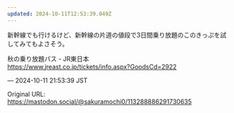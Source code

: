 ```yaml
---
updated: 2024-10-11T12:53:39.049Z
---
```


<p>新幹線でも行けるけど、新幹線の片道の値段で3日間乗り放題のこのきっぷを試してみてもよさそう。</p><p>秋の乗り放題パス - JR東日本<br /><a href="https://www.jreast.co.jp/tickets/info.aspx?GoodsCd=2922" target="_blank" rel="nofollow noopener noreferrer" translate="no"><span class="invisible">https://www.</span><span class="ellipsis">jreast.co.jp/tickets/info.aspx</span><span class="invisible">?GoodsCd=2922</span></a></p>

&mdash; 2024-10-11 21:53:39 JST

Original URL: https://mastodon.social/@sakuramochi0/113288886291730635

